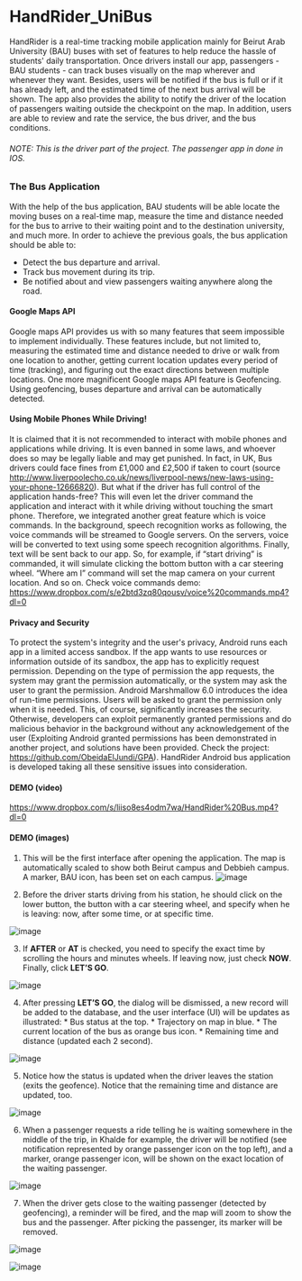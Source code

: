 # HandRider_UniBus
 HandRider is a real-time tracking mobile application mainly for Beirut Arab University (BAU) buses with set of features to help reduce the hassle of students' daily transportation. Once drivers install our app, passengers - BAU students - can track buses visually on the map wherever and whenever they want. Besides, users will be notified if the bus is full or if it has already left, and the estimated time of the next bus arrival will be shown. The app also provides the ability to notify the driver of the location of passengers waiting outside the checkpoint on the map. In addition, users are able to review and rate the service, the bus driver, and the bus conditions.
###### NOTE: This is the driver part of the project. The passenger app in done in IOS.
  
 ### The Bus Application
  With the help of the bus application, BAU students will be able locate the moving buses on a real-time map, measure the time and distance needed for the bus to arrive to their waiting point and to the destination university, and much more. In order to achieve the previous goals, the bus application should be able to:
* Detect the bus departure and arrival.
* Track bus movement during its trip.
* Be notified about and view passengers waiting anywhere along the road.

#### Google Maps API
 Google maps API provides us with so many features that seem impossible to implement individually. These features include, but not limited to, measuring the estimated time and distance needed to drive or walk from one location to another, getting current location updates every period of time (tracking), and figuring out the exact directions between multiple locations. One more magnificent Google maps API feature is Geofencing. Using geofencing, buses departure and arrival can be automatically detected.
 
#### Using Mobile Phones While Driving!
 It is claimed that it is not recommended to interact with mobile phones and applications while driving. It is even banned in some laws, and whoever does so may be legally liable and may get punished. In fact, in UK, Bus drivers could face fines from £1,000 and £2,500 if taken to court (source http://www.liverpoolecho.co.uk/news/liverpool-news/new-laws-using-your-phone-12666820). But what if the driver has full control of the application hands-free? This will even let the driver command the application and interact with it while driving without touching the smart phone. Therefore, we integrated another great feature which is voice commands. In the background, speech recognition works as following, the voice commands will be streamed to Google servers. On the servers, voice will be converted to text using some speech recognition algorithms. Finally, text will be sent back to our app. So, for example, if “start driving” is commanded, it will simulate clicking the bottom button with a car steering wheel. “Where am I” command will set the map camera on your current location. And so on. Check voice commands demo: https://www.dropbox.com/s/e2btd3zq80qousv/voice%20commands.mp4?dl=0
 
 #### Privacy and Security
 To protect the system's integrity and the user's privacy, Android runs each app in a limited access sandbox. If the app wants to use resources or information outside of its sandbox, the app has to explicitly request permission. Depending on the type of permission the app requests, the system may grant the permission automatically, or the system may ask the user to grant the permission. Android Marshmallow 6.0 introduces the idea of run-time permissions. Users will be asked to grant the permission only when it is needed. This, of course, significantly increases the security. Otherwise, developers can exploit permanently granted permissions and do malicious behavior in the background without any acknowledgement of the user (Exploiting Android granted permissions has been demonstrated in another project, and solutions have been provided. Check the project: https://github.com/ObeidaElJundi/GPA). HandRider Android bus application is developed taking all these sensitive issues into consideration.
 
 #### DEMO (video)
  https://www.dropbox.com/s/liiso8es4odm7wa/HandRider%20Bus.mp4?dl=0
  
  #### DEMO (images) 
  1. This will be the first interface after opening the application. The map is automatically scaled to show both Beirut campus and Debbieh campus. A marker, BAU icon, has been set on each campus.
![image](https://user-images.githubusercontent.com/9033365/27075071-9939a0e0-5031-11e7-974d-364d302e44cc.png)
  
  2. Before the driver starts driving from his station, he should click on the lower button, the button with a car steering wheel, and specify when he is leaving: now, after some time, or at specific time.

![image](https://user-images.githubusercontent.com/9033365/27075158-e0d14a48-5031-11e7-86d1-4d63fbd4922f.png)
  
  3. If **AFTER** or **AT** is checked, you need to specify the exact time by scrolling the hours and minutes wheels. If leaving now, just check **NOW**. Finally, click **LET’S GO**.

![image](https://user-images.githubusercontent.com/9033365/27075185-0125a74e-5032-11e7-8042-95b455ef4bfd.png)
  
  4. After pressing **LET’S GO**, the dialog will be dismissed, a new record will be added to the database, and the user interface (UI) will be updates as illustrated:
    * Bus status at the top.
    * Trajectory on map in blue.
    * The current location of the bus as orange bus icon.
    * Remaining time and distance (updated each 2 second).

![image](https://user-images.githubusercontent.com/9033365/27075214-246a7bc6-5032-11e7-9d6b-5d5c9d23241e.png)
  
  5. Notice how the status is updated when the driver leaves the station (exits the geofence). Notice that the remaining time and distance are updated, too.

![image](https://user-images.githubusercontent.com/9033365/27075259-4c44423a-5032-11e7-89fa-85bd0c90492f.png)
  
  6. When a passenger requests a ride telling he is waiting somewhere in the middle of the trip, in Khalde for example, the driver will be notified (see notification represented by orange passenger icon on the top left), and a marker, orange passenger icon, will be shown on the exact location of the waiting passenger.

![image](https://user-images.githubusercontent.com/9033365/27075328-7792a1ca-5032-11e7-95f5-12562d02dd3c.png)
  
  7. When the driver gets close to the waiting passenger (detected by geofencing), a reminder will be fired, and the map will zoom to show the bus and the passenger. After picking the passenger, its marker will be removed.

![image](https://user-images.githubusercontent.com/9033365/27075368-8d8d4e6c-5032-11e7-9123-06da133d7d87.png)

![image](https://user-images.githubusercontent.com/9033365/27075391-a590a324-5032-11e7-9556-a9187cbd3110.png)
